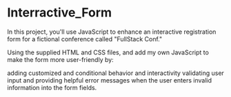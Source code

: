 # Interractive_Form

In this project, you'll use JavaScript to enhance an interactive registration form for a fictional conference called "FullStack Conf."

Using the supplied HTML and CSS files, and add my own JavaScript to make the form more user-friendly by:

adding customized and conditional behavior and interactivity
validating user input and providing helpful error messages when the user enters invalid information into the form fields.
